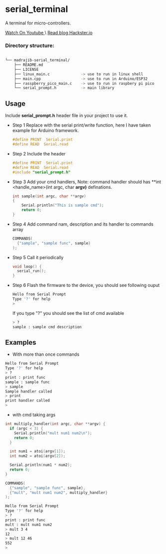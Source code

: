 # serial_terminal
A terminal for micro-controllers.

[Watch On Youtube ](https://youtu.be/DpFmoua0rZ8?si=selNsn8JtBRXRExw) \\
[Read blog Hackster.io](https://www.hackster.io/Madrajib/a-command-prompt-for-your-microcontroller-da8cf1)

### Directory structure:
```bash

└── madrajib-serial_terminal/
    ├── README.md
    ├── LICENSE
    ├── linux_main.c              -> use to run in linux shell
    ├── main.cpp                  -> use to run in Arduino/ESP32
    ├── rasspberry_pico_main.c    -> use to run in raspbery pi pico
    └── serial_prompt.h           -> main library
```
## Usage
Include **serial_prompt.h** header file in your project to use it.

* Step 1
  Replace with the serial print/write function, here I have taken
  example for Arduino framework.
  ```c
  #define PRINT  Serial.print
  #define READ  Serial.read
  ```
* Step 2
  Include the header
  ```c
  #define PRINT  Serial.print
  #define READ  Serial.read
  #include "serial_prompt.h"
  ```
* Step 3
  Add your cmd handlers,
  Note: command handler should has
  **int <handle_name>(int argc, char **argv)** definations.
  ```c
  int sample(int argc, char **argv)
  {
      Serial.println("This is sample cmd");
      return 0;
  }
  ```
* Step 4
  Add command nam, description and its handler to commands array
  ```c
  COMMANDS(
    {"sample", "sample func", sample}
  );
  ```
* Step 5
  Call it periodically
  ```c
  void loop() {
    serial_run();
  }
  ```
* Step 6 Flash the firmware to the device, you should see following ouput
  ```bash
  Hello from Serial Prompt
  Type '?' for help
  >
  ```
  If you type "?" you should see the list of cmd available
  ```bash
  > ?
  sample : sample cmd description
  ```
## Examples
* With more than once commands
```bash
Hello from Serial Prompt
Type '?' for help
> ?
print : print func
sample : sample func
> sample
Sample handler called
> print
print handler called
>
```
* with cmd taking args
```c
int multiply_handler(int argc, char **argv) {
  if (argc < 3) {
    Serial.println("mult num1 num2\n");
    return 0;
  }

  int num1 = atoi(argv[1]);
  int num2 = atoi(argv[2]);

  Serial.println(num1 * num2);
  return 0;
}

COMMANDS(
  {"sample", "sample func", sample},
  {"mult", "mult num1 num2", multiply_handler}
);

```
```bash
Hello from Serial Prompt
Type '?' for help
> ?
print : print func
mult : mult num1 num2
> mult 3 4
12
> mult 12 46
552
>

```
